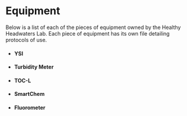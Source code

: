 # Equipment

Below is a list of each of the pieces of equipment owned by the Healthy Headwaters Lab. Each piece of equipment has its own file detailing protocols of use.

  * #### YSI
  * #### Turbidity Meter
  * #### TOC-L
  * #### SmartChem
  * #### Fluorometer
